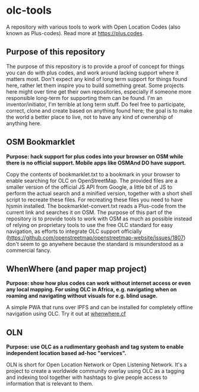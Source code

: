 olc-tools
=========

A repository with various tools to work with Open Location Codes (also known as Plus-codes). Read more at <https://plus.codes>.

## Purpose of this repository

The purpose of this repository is to provide a proof of concept for things you can do with plus codes, and work around lacking support where it matters most. Don't expect any kind of long term support for things found here, rather let them inspire you to build something great. Some projects here might over time get their own repositories, especially if someone more responsible long-term for supporting them can be found. I'm an inventor/initiator, I'm terrible at long term stuff. Do feel free to participate, correct, clone and create based on anything found here; the goal is to make the world a better place to live, not to have any kind of ownership of anything here.

## OSM Bookmarklet

**Purpose: hack support for plus codes into your browser on OSM while there is no official support. Mobile apps like OSMAnd DO have support.**

Copy the contents of bookmarklet.txt to a bookmark in your browser to enable searching for OLC on OpenStreetMap. The provided files are a smaller version of the official JS API from Google, a little bit of JS to perform the actual search and a minified version, together with a short shell script to recreate these files. For recreating these files you need to have hjsmin installed. The bookmarklet-convert.txt reads a Plus-code from the current link and searches it on OSM. The purpose of this part of the repository is to provide tools to work with OSM as much as possible instead of relying on proprietary tools to use the free OLC standard for easy navigation, as efforts to integrate OLC support officially (https://github.com/openstreetmap/openstreetmap-website/issues/1807) don't seem to go anywhere because the standard is misunderstood as a commercial fancy.

## WhenWhere (and paper map project)

**Purpose: show how plus codes can work without internet access or even any local mapping. For using OLC in Africa, e.g. navigating when on roaming and navigating without visuals for e.g. blind usage.**

A simple PWA that runs over IPFS and can be installed for completely offline navigation using OLC. Try it out at [whenwhere.cf](https://whenwhere.cf)

## OLN

**Purpose: use OLC as a rudimentary geohash and tag system to enable independent location based ad-hoc "services".**

OLN is short for Open Location Network or Open Listening Network. It's a project to create a worldwide community overlay using OLC as a tagging and indexing tool together with hashtags to give people access to information that is relevant to them.
